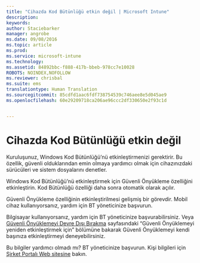 ```yaml
---
title: "Cihazda Kod Bütünlüğü etkin değil | Microsoft Intune"
description: 
keywords: 
author: Staciebarker
manager: angrobe
ms.date: 09/08/2016
ms.topic: article
ms.prod: 
ms.service: microsoft-intune
ms.technology: 
ms.assetid: 84892bbc-f888-417b-bbeb-978cc7e10028
ROBOTS: NOINDEX,NOFOLLOW
ms.reviewer: chrisbal
ms.suite: ems
translationtype: Human Translation
ms.sourcegitcommit: 85cdfd1aac6fdf738754539c746aee8e5d045ae9
ms.openlocfilehash: 60e29209718ca206ae96ccc2df330650e2f93c1d


---
```



# Cihazda Kod Bütünlüğü etkin değil

Kuruluşunuz, Windows Kod Bütünlüğü’nü etkinleştirmenizi gerektirir. Bu özellik, güvenli olduklarından emin olmaya yardımcı olmak için cihazınızdaki sürücüleri ve sistem dosyalarını denetler.

Windows Kod Bütünlüğü’nü etkinleştirmek için Güvenli Önyükleme özelliğini etkinleştirin. Kod Bütünlüğü özelliği daha sonra otomatik olarak açılır.

Güvenli Önyükleme özelliğinin etkinleştirilmesi gelişmiş bir görevdir. Mobil cihaz kullanıyorsanız, yardım için BT yöneticinize başvurun.

Bilgisayar kullanıyorsanız, yardım için BT yöneticinize başvurabilirsiniz. Veya [Güvenli Önyüklemeyi Devre Dışı Bırakma](https://msdn.microsoft.com/library/windows/hardware/dn898540(v=vs.85).aspx) sayfasındaki “Güvenli Önyüklemeyi yeniden etkinleştirmek için” bölümüne bakarak Güvenli Önyüklemeyi kendi başınıza etkinleştirmeyi deneyebilirsiniz.

Bu bilgiler yardımcı olmadı mı? BT yöneticinize başvurun. Kişi bilgileri için [Şirket Portalı Web sitesine](http://portal.manage.microsoft.com) bakın.



<!--HONumber=Oct16_HO2-->


